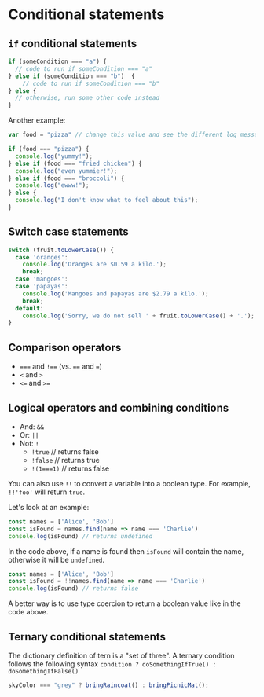 # Conditional statements

## `if` conditional statements

```javascript
if (someCondition === "a") {
  // code to run if someCondition === "a"
} else if (someCondition === "b")  {
    // code to run if someCondition === "b"
} else {
  // otherwise, run some other code instead
}
```

Another example:

```javascript
var food = "pizza" // change this value and see the different log messages

if (food === "pizza") {
  console.log("yummy!");
} else if (food === "fried chicken") {
  console.log("even yummier!");
} else if (food === "broccoli") {
  console.log("ewww!");
} else {
  console.log("I don't know what to feel about this");
}
```

## Switch case statements

```js
switch (fruit.toLowerCase()) {
  case 'oranges':
    console.log('Oranges are $0.59 a kilo.');
    break;
  case 'mangoes':
  case 'papayas':
    console.log('Mangoes and papayas are $2.79 a kilo.');
    break;
  default:
    console.log('Sorry, we do not sell ' + fruit.toLowerCase() + '.');
}
```

## Comparison operators

* `===` and `!==` \(vs. `==` and `=`\)
* `<` and `>`
* `<=` and `>=`

## Logical operators and combining conditions

* And: `&&`
* Or: `||`
* Not: `!`
  * `!true`     // returns false
  * `!false`    // returns true
  * `!(1===1)`  // returns false

You can also use `!!` to convert a variable into a boolean type. For example, `!!'foo'` will return `true`.

Let's look at an example:

```js
const names = ['Alice', 'Bob']
const isFound = names.find(name => name === 'Charlie')
console.log(isFound) // returns undefined
```

In the code above, if a name is found then `isFound` will contain the name, otherwise it will be `undefined`.

```js
const names = ['Alice', 'Bob']
const isFound = !!names.find(name => name === 'Charlie')
console.log(isFound) // returns false
```

A better way is to use type coercion to return a boolean value like in the code above.

## Ternary conditional statements

The dictionary definition of tern is a "set of three". A ternary condition follows the following syntax `condition ? doSomethingIfTrue() : doSomethingIfFalse()`

```js
skyColor === "grey" ? bringRaincoat() : bringPicnicMat();
```
